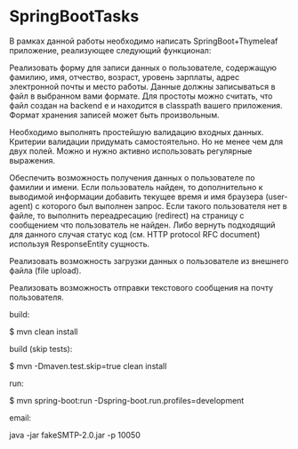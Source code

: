 # SpringBootTasks
В рамках данной работы необходимо написать SpringBoot+Thymeleaf приложение, реализующее следующий функционал:

Реализовать форму для записи данных о пользователе, содержащую фамилию, имя, отчество, возраст, уровень зарплаты, адрес электронной почты и место работы. Данные должны записываться в файл в выбранном вами формате. Для простоты можно считать, что файл создан на backend e и находится в classpath вашего приложения. Формат хранения записей может быть произвольным.

Необходимо выполнять простейшую валидацию входных данных. Критерии валидации придумать самостоятельно. Но не менее чем для двух полей. Можно и нужно активно использовать регулярные выражения.

Обеспечить возможность получения данных о пользователе по фамилии и имени. Если пользователь найден, то дополнительно к выводимой информации добавить текущее время и имя браузера (user-agent) с которого был выполнен запрос. Если такого пользователя нет в файле, то выполнить переадресацию (redirect) на страницу с сообщением что пользователь не найден. Либо вернуть подходящий для данного случая статус код (см. HTTP protocol RFC document) используя ResponseEntity сущность.

Реализовать возможность загрузки данных о пользователе из внешнего файла (file upload).

Реализовать возможность отправки текстового сообщения на почту пользователя.   

build:

$ mvn clean install

build (skip tests):

$ mvn -Dmaven.test.skip=true clean install

run:

$ mvn spring-boot:run -Dspring-boot.run.profiles=development

email:

java -jar fakeSMTP-2.0.jar -p 10050